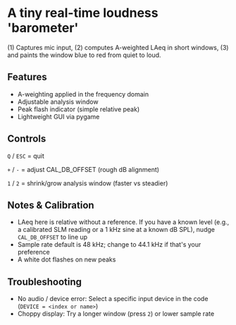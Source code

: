 # A tiny real-time loudness 'barometer' 
(1) Captures mic input, (2) computes A-weighted LAeq in short windows, (3) and paints the window blue to red from quiet to loud.

## Features

- A-weighting applied in the frequency domain
- Adjustable analysis window
- Peak flash indicator (simple relative peak)
- Lightweight GUI via pygame


## Controls
`Q` / `ESC` = quit 

`+` / `-` = adjust CAL_DB_OFFSET (rough dB alignment)  

`1` / `2` = shrink/grow analysis window (faster vs steadier) 


## Notes & Calibration
- LAeq here is relative without a reference. If you have a known level (e.g., a calibrated SLM reading or a 1 kHz sine at a known dB SPL), nudge `CAL_DB_OFFSET` to line up
- Sample rate default is 48 kHz; change to 44.1 kHz if that's your preference
- A white dot flashes on new peaks



## Troubleshooting
- No audio / device error: Select a specific input device in the code (`DEVICE = <index or name>`)
- Choppy display: Try a longer window (press `2`) or lower sample rate
